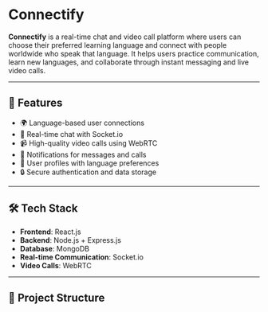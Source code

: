 # Connectify  

**Connectify** is a real-time chat and video call platform where users can choose their preferred learning language and connect with people worldwide who speak that language. It helps users practice communication, learn new languages, and collaborate through instant messaging and live video calls.  

---

## 🚀 Features  
- 🌍 Language-based user connections  
- 💬 Real-time chat with Socket.io  
- 📹 High-quality video calls using WebRTC  
- 🔔 Notifications for messages and calls  
- 👤 User profiles with language preferences  
- 🔒 Secure authentication and data storage  

---

## 🛠️ Tech Stack  
- **Frontend**: React.js  
- **Backend**: Node.js + Express.js  
- **Database**: MongoDB  
- **Real-time Communication**: Socket.io  
- **Video Calls**: WebRTC  

---

## 📂 Project Structure  



<!-- https://connectify-u6g9.onrender.com -->


<!-- <h1 align="center">✨ Fullstack Chat & Video Calling App ✨</h1>

![Demo App](/frontend/public/screenshot-for-readme.png)

Highlights:

- 🌐 Real-time Messaging with Typing Indicators & Reactions
- 📹 1-on-1 and Group Video Calls with Screen Sharing & Recording
- 🔐 JWT Authentication & Protected Routes
- 🌍 Language Exchange Platform with 32 Unique UI Themes
- ⚡ Tech Stack: React + Express + MongoDB + TailwindCSS + TanStack Query
- 🧠 Global State Management with Zustand
- 🚨 Error Handling (Frontend & Backend)
- 🚀 Free Deployment
- 🎯 Built with Scalable Technologies like Stream
- ⏳ And much more!

---

## 🧪 .env Setup

### Backend (`/backend`)

```
PORT=5001
MONGO_URI=your_mongo_uri
STEAM_API_KEY=your_steam_api_key
STEAM_API_SECRET=your_steam_api_secret
JWT_SECRET_KEY=your_jwt_secret
NODE_ENV=development
```

### Frontend (`/frontend`)

```
VITE_STREAM_API_KEY=your_stream_api_key
```

---

## 🔧 Run the Backend

```bash
cd backend
npm install
npm run dev
```

## 💻 Run the Frontend

```bash
cd frontend
npm install
npm run dev
``` -->
